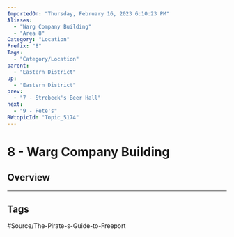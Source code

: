 ```yaml
---
ImportedOn: "Thursday, February 16, 2023 6:10:23 PM"
Aliases:
  - "Warg Company Building"
  - "Area 8"
Category: "Location"
Prefix: "8"
Tags:
  - "Category/Location"
parent:
  - "Eastern District"
up:
  - "Eastern District"
prev:
  - "7 - Strebeck's Beer Hall"
next:
  - "9 - Pete's"
RWtopicId: "Topic_5174"
---
```

# 8 - Warg Company Building
## Overview

---
## Tags
#Source/The-Pirate-s-Guide-to-Freeport

